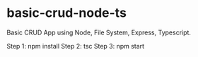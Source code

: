 # basic-crud-node-ts
Basic CRUD App using Node, File System, Express, Typescript.

Step 1: npm install
Step 2: tsc
Step 3: npm start
